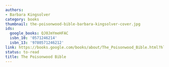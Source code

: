 ```yaml
---
authors:
- Barbara Kingsolver
category: books
thumbnail: the-poisonwood-bible-barbara-kingsolver-cover.jpg
ids:
  google_books: QJ0JmYmeHFAC
  isbn_10: '0571246214'
  isbn_13: '9780571246212'
link: https://books.google.com/books/about/The_Poisonwood_Bible.html?hl=&id=QJ0JmYmeHFAC
status: to-read
title: The Poisonwood Bible
---
```


